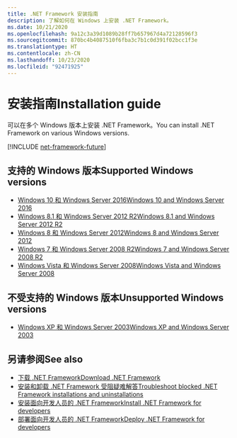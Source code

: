 ```yaml
---
title: .NET Framework 安装指南
description: 了解如何在 Windows 上安装 .NET Framework。
ms.date: 10/21/2020
ms.openlocfilehash: 9a12c3a39d1089b28ff7b657967d4a72128596f3
ms.sourcegitcommit: 870bc4b4087510f6fba3c7b1c0d391f02bcc1f3e
ms.translationtype: HT
ms.contentlocale: zh-CN
ms.lasthandoff: 10/23/2020
ms.locfileid: "92471925"
---
```

# <a name="installation-guide"></a><span data-ttu-id="120b2-103">安装指南</span><span class="sxs-lookup"><span data-stu-id="120b2-103">Installation guide</span></span>

<span data-ttu-id="120b2-104">可以在多个 Windows 版本上安装 .NET Framework。</span><span class="sxs-lookup"><span data-stu-id="120b2-104">You can install .NET Framework on various Windows versions.</span></span>

[!INCLUDE [net-framework-future](../../../includes/net-framework-future.md)]

## <a name="supported-windows-versions"></a><span data-ttu-id="120b2-105">支持的 Windows 版本</span><span class="sxs-lookup"><span data-stu-id="120b2-105">Supported Windows versions</span></span>

- [<span data-ttu-id="120b2-106">Windows 10 和 Windows Server 2016</span><span class="sxs-lookup"><span data-stu-id="120b2-106">Windows 10 and Windows Server 2016</span></span>](on-windows-10.md)
- [<span data-ttu-id="120b2-107">Windows 8.1 和 Windows Server 2012 R2</span><span class="sxs-lookup"><span data-stu-id="120b2-107">Windows 8.1 and Windows Server 2012 R2</span></span>](on-windows-8-1.md)
- [<span data-ttu-id="120b2-108">Windows 8 和 Windows Server 2012</span><span class="sxs-lookup"><span data-stu-id="120b2-108">Windows 8 and Windows Server 2012</span></span>](on-windows-8.md)
- [<span data-ttu-id="120b2-109">Windows 7 和 Windows Server 2008 R2</span><span class="sxs-lookup"><span data-stu-id="120b2-109">Windows 7 and Windows Server 2008 R2</span></span>](on-windows-7.md)
- [<span data-ttu-id="120b2-110">Windows Vista 和 Windows Server 2008</span><span class="sxs-lookup"><span data-stu-id="120b2-110">Windows Vista and Windows Server 2008</span></span>](on-windows-vista.md)

## <a name="unsupported-windows-versions"></a><span data-ttu-id="120b2-111">不受支持的 Windows 版本</span><span class="sxs-lookup"><span data-stu-id="120b2-111">Unsupported Windows versions</span></span>

- [<span data-ttu-id="120b2-112">Windows XP 和 Windows Server 2003</span><span class="sxs-lookup"><span data-stu-id="120b2-112">Windows XP and Windows Server 2003</span></span>](on-windows-xp.md)

## <a name="see-also"></a><span data-ttu-id="120b2-113">另请参阅</span><span class="sxs-lookup"><span data-stu-id="120b2-113">See also</span></span>

- [<span data-ttu-id="120b2-114">下载 .NET Framework</span><span class="sxs-lookup"><span data-stu-id="120b2-114">Download .NET Framework</span></span>](https://dotnet.microsoft.com/download)
- [<span data-ttu-id="120b2-115">安装和卸载 .NET Framework 受阻疑难解答</span><span class="sxs-lookup"><span data-stu-id="120b2-115">Troubleshoot blocked .NET Framework installations and uninstallations</span></span>](troubleshoot-blocked-installations-and-uninstallations.md)
- [<span data-ttu-id="120b2-116">安装面向开发人员的 .NET Framework</span><span class="sxs-lookup"><span data-stu-id="120b2-116">Install .NET Framework for developers</span></span>](guide-for-developers.md)
- [<span data-ttu-id="120b2-117">部署面向开发人员的 .NET Framework</span><span class="sxs-lookup"><span data-stu-id="120b2-117">Deploy .NET Framework for developers</span></span>](../deployment/deployment-guide-for-developers.md)
